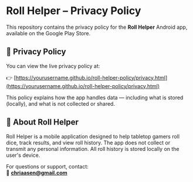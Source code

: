 # Roll Helper – Privacy Policy

This repository contains the privacy policy for the **Roll Helper** Android app, available on the Google Play Store.

## 📄 Privacy Policy

You can view the live privacy policy at:

👉 [https://yourusername.github.io/roll-helper-policy/privacy.html](https://yourusername.github.io/roll-helper-policy/privacy.html)

This policy explains how the app handles data — including what is stored (locally), and what is not collected or shared.

## 📱 About Roll Helper

Roll Helper is a mobile application designed to help tabletop gamers roll dice, track results, and view roll history. The app does not collect or transmit any personal information. All roll history is stored locally on the user's device.

For questions or support, contact:  
📧 **chriaasen@gmail.com**
